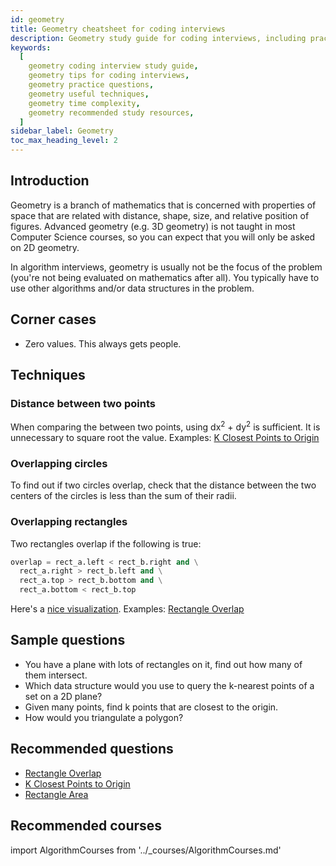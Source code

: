 ```yaml
---
id: geometry
title: Geometry cheatsheet for coding interviews
description: Geometry study guide for coding interviews, including practice questions, techniques, time complexity, and recommended resources
keywords:
  [
    geometry coding interview study guide,
    geometry tips for coding interviews,
    geometry practice questions,
    geometry useful techniques,
    geometry time complexity,
    geometry recommended study resources,
  ]
sidebar_label: Geometry
toc_max_heading_level: 2
---
```


## Introduction

Geometry is a branch of mathematics that is concerned with properties of space that are related with distance, shape, size, and relative position of figures. Advanced geometry (e.g. 3D geometry) is not taught in most Computer Science courses, so you can expect that you will only be asked on 2D geometry.

In algorithm interviews, geometry is usually not be the focus of the problem (you're not being evaluated on mathematics after all). You typically have to use other algorithms and/or data structures in the problem.

## Corner cases

- Zero values. This always gets people.

## Techniques

### Distance between two points

When comparing the between two points, using dx<sup>2</sup> + dy<sup>2</sup> is sufficient. It is unnecessary to square root the value. Examples: [K Closest Points to Origin](https://leetcode.com/problems/k-closest-points-to-origin/)

### Overlapping circles

To find out if two circles overlap, check that the distance between the two centers of the circles is less than the sum of their radii.

### Overlapping rectangles

Two rectangles overlap if the following is true:

```py
overlap = rect_a.left < rect_b.right and \
  rect_a.right > rect_b.left and \
  rect_a.top > rect_b.bottom and \
  rect_a.bottom < rect_b.top
```

Here's a [nice visualization](https://silentmatt.com/rectangle-intersection/). Examples: [Rectangle Overlap](https://leetcode.com/problems/rectangle-overlap/)

## Sample questions

- You have a plane with lots of rectangles on it, find out how many of them intersect.
- Which data structure would you use to query the k-nearest points of a set on a 2D plane?
- Given many points, find k points that are closest to the origin.
- How would you triangulate a polygon?

## Recommended questions

- [Rectangle Overlap](https://leetcode.com/problems/rectangle-overlap/)
- [K Closest Points to Origin](https://leetcode.com/problems/k-closest-points-to-origin/)
- [Rectangle Area](https://leetcode.com/problems/rectangle-area/)

## Recommended courses

import AlgorithmCourses from '../\_courses/AlgorithmCourses.md'

<AlgorithmCourses />
